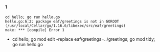 #### 1
```
cd hello; go run hello.go
hello.go:6:2: package eaf/greetings is not in GOROOT (/usr/local/Cellar/go/1.16.6/libexec/src/eaf/greetings)
make: *** [compile] Error 1
```
- cd hello; go mod edit -replace eaf/greetings=../greetings; go mod tidy; go run hello.go
